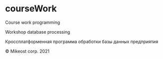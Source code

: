 # courseWork 
Course work programming

Workshop database processing

Кроссплатформенная программа обработки базы данных предприятия

© Mikeost corp. 2021
